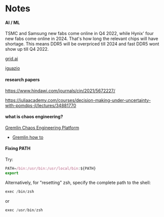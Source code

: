 # Notes

#### AI / ML

TSMC and Samsung new fabs come online in Q4 2022, while Hynix' four new fabs come online in 2024. That's how long the relevant chips will have shortage. This means DDR5 will be overpriced till 2024 and fast DDR5 wont show up till Q4 2022.





[grid.ai](https://www.grid.ai/)

[iguazio](https://www.iguazio.com/)


#### research papers
https://www.hindawi.com/journals/cin/2021/5672227/

https://juliaacademy.com/courses/decision-making-under-uncertainty-with-pomdps-jl/lectures/34881770


#### what is chaos engineering?
[Gremlin Chaos Engineering Platform](https://software.intel.com/content/www/us/en/develop/library.html?query=&currentPage=1&externalFilter=idzcustomtags:androidsoftwaredevelopment)

- [Gremlin how to](https://www.gremlin.com/get-started/?utm_source=google&utm_medium=cpc&utm_campaign=1467321064&utm_content=68011629258&utm_term=gremlin%20saas&gclid=CjwKCAjw2P-KBhByEiwADBYWCp23-4SvjD460S7Fqld8efmCuwzBzmFQrncUYE2VMKQcEvjhzM-2mhoCngIQAvD_BwE)






#### Fixing PATH

Try:

```javascript
PATH=/bin:/usr/bin:/usr/local/bin:${PATH}
export 
```
Alternatively, for "resetting" zsh, specify the complete path to the shell:

```javascript
exec /bin/zsh
```
or

```javascript
exec /usr/bin/zsh
```
